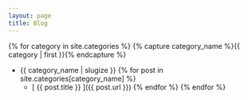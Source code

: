 ```yaml
---
layout: page
title: Blog
---
```


{% for category in site.categories %}
  {% capture category_name %}{{ category | first }}{% endcapture %}
  * {{ category_name | slugize }}
  {% for post in site.categories[category_name] %}
    * [ {{ post.title }} ]({{ post.url }})
  {% endfor %}
{% endfor %}

